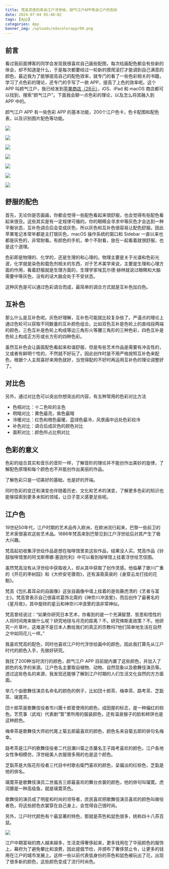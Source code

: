 ```yaml
---
title: 梵高灵感的来自江户浮世绘，颜气江户APP来自江户的色彩
date: 2024-07-04 05:48:02
tags: [App]
categories: App
banner_img: /uploads/edocolorapp/09.png
---
```


## 前言

看过我前面博客的同学会发现我很喜欢自己画些配图，每次给画配色都会有些新的体会，却不知道是什么，于是每次都要经过一轮新的摸爬滚打才能调到自己满意的颜色，最近我为了能够提高自己的配色效率，就专门的看了一些色彩相关的书籍，学习了点色彩的理论，还专门的手写了一款 APP，提高了上色的效率呢。这个 APP 叫颜气江户，我已经发到[苹果商店（28元）](https://apps.apple.com/cn/app/%E9%A2%9C%E6%B0%94/id6504629708)，iOS、iPad 和 macOS 商店都可以找到，搜索“颜气江户”。下面我会聊一点色彩的理论，以及怎么将其融入到 APP 中的。

颜气江户 APP 有一些色彩 APP 的基本功能，200个江户色卡，色卡配图和配色表，以及识别图片配色等功能。

![](/uploads/edocolorapp/08.png)

![](/uploads/edocolorapp/06.png)

![](/uploads/edocolorapp/04.png)

![](/uploads/edocolorapp/07.png)

![](/uploads/edocolorapp/03.png)

![](/uploads/edocolorapp/02.png)

![](/uploads/edocolorapp/05.png)


## 舒服的配色

首先，无论你是否画画，你都会觉得一些配色看起来很舒服，也会觉得有些配色看起来很丑。这些其实是有一定规律可循的。你的眼睛会寻求中等灰色才会达到一种平衡状态，互补色调合后会变成灰色，所以灰色和互补色很容易让配色舒服。因此苹果笔记本常年都是主打银灰色，macOS 操作系统的窗口和 Sidebar 一直以来也都是灰色的，非常耐看。有颜色的手机，单个不耐看，放在一起看着就很舒服，也是这个道理。

色彩即是物理的、化学的，还是生理的和心理的。物理主要是关于光谱和色彩光波，化学就是染色和载色剂相关的东西，对于艺术美学来说，主要是生理和心理方面的作用，看着舒服就是生理方面的，生理学家埃瓦尔德·赫林就说过眼睛和大脑需要中等灰色，没有的话大脑会处于不安状态。

这种灰色是可以通过色彩调合而成，最简单的调合方式就是互补色加白色。

## 互补色

那么什么是互补色呢。灰色好理解，互补色可能就比较复杂些了。严谨点的理论上通过色轮可以获取不同数量的互补颜色组合。比如双色互补是色轮上的直线段两端的颜色，三色互补是色轮上构成等边三角形火等腰三角形的三种色彩，四色互补是色轮上构成正方形或长方形的四种色彩。

虽然互补色会让画面配色看起来和谐舒服，但是有些艺术作品是需要有冲击性的，又或者有鲜明个性的，不然就不好玩了。因此创作时是不用严格按照互补色来配色，根据个人主观喜好来用色就好，当觉得配的不好时再运用互补色的理论调整好了。

## 对比色

另外，通过对比色可以突出你想突出的内容，有五种常用的色彩对比方法

- 色相对比：十二色轮的主色
- 明暗对比：黄色最亮，紫色最暗
- 冷暖对比：红色和橙色最暖，蓝绿色最冷，风景画中远处色彩较冷
- 补色对比：调合后成灰色的颜色对比
- 面积对比：颜色所占比例对比

## 色彩的意义

色彩的组合其实和音乐的音阶一样，了解音阶的理论并不能创作出美妙的旋律，了解配色原理和每个颜色也不并能创作出美丽的作品。

了解色彩只是一切美好的基础，也是好的开端。

同时色彩的变迁和演变也伴随着历史、文化和艺术的演变，了解更多色彩的知识也能够探索到更多未知的领域，让日子意义感更足些呢。

## 江户色

19世纪50年代，江户时期的艺术品传入欧洲，在欧洲流行起来，巴黎一些前卫的艺术家很喜欢这些艺术品。1886年梵高来到巴黎见到江户浮世绘后对其产生了极大兴趣。

梵高起初收集浮世绘作品是想在咖啡馆里卖这些作品，结果没人买。梵高作品《铃鼓咖啡馆里的阿戈斯蒂娜·塞迦陀利》中可以看到咖啡馆上挂着浮世绘艺伎图。

虽然梵高没有从浮世绘中获取收入，却从其中获取了创作灵感。他临摹了歌川广重的《开花的李树园》和《大桥安宅骤雨》，还有溪斋英泉的《身穿云龙打挂的花魁》。

梵高《包扎着耳朵的自画像》这张自画像中墙上挂着的是佐藤虎清的《艺者与富士》。梵高曾表示自己很喜欢葛饰北斋的《神奈川冲浪里》，而后创作了最著名的《星月夜》，其中旋转的星云和神奈川冲浪里的浪非常神似。

梵高曾经说过：“如果你研究日本艺术，你看到的是一个充满智慧、哲思和悟性的人将时间用来做什么呢？研究地球与月亮的距离？不。研究俾斯麦政策？不。他研究一片草叶。这难道不是日本人教给我们的真正的宗教吗?他们简单地生活在自然之中如同花儿一样。”

我喜欢梵高的配色，同时也喜欢江户时代浮世绘画中的颜色，因此我打算先从江户时代的颜色入手，先做好研究。

我找了200种当时流行的颜色，颜气江户 APP 目前就内置了这些颜色，并加入了颜色的名字的来源。江户色名主要取自植物、动物、自然现象以及歌舞伎演员等。透过这些色名的来源，我发现还能够了解到江户时期的人们生活文化自然的方方面面。

举几个由歌舞伎演员名命名的颜色的例子，比如団十郎茶、梅幸茶、路考茶、芝翫茶、璃寛茶。

団十郎茶是歌舞伎役者市川團十郎爱使用的颜色，成田屋的标志，是一种偏红的棕色。艺荒事（武戏）代表剧“暂”里所用的服装颜色，还有温泉猴子的脸和柿饼也是这种颜色。

梅幸茶是歌舞伎大师初代尾上菊五郎最喜欢的颜色，颜色名来自菊五郎的俳句名梅幸。

路考茶是江戸的歌舞伎役者二代目瀬川菊之丞襲名王子路考喜欢的颜色，江户各地女性争相模仿，浮世絵美人衣服很多用的也是这个颜色。

芝翫茶是大阪花形役者三代目中村歌右衛門喜欢的颜色，呈偏淡的红棕色，芝翫是他的俳名。

璃寛茶是歌舞伎演员二世嵐吉三郎最喜欢的舞台衣裳的颜色，他的俳句叫瑠寛。虎河豚是一种高级鱼，就是璃寛茶色。

歌舞伎的演员成了明星和时尚的领导者，庶民喜欢把歌舞伎演员喜欢的颜色叫做役者色，将这些颜色衣裳穿在自己身上，会觉得自己很时尚。

另外，江户时代颜色有个最显著的特色，那就是茶色和鼠色很多，统称四十八茶百鼠。

![](/uploads/edocolorapp/01.png)

江户中期富裕的商人越来越多，生活变得奢侈起来，更多钱用在了华丽颜色的服饰上，幕府为了避免攀比和浪费，因此提倡节俭，并颁布了奢侈禁止令，让更多的钱用在江户的城市发展上。这样一些以前代表低身份的茶色和鼠色被玩出了花，出现了很多新的颜色，这些颜色变成了流行时尚色。